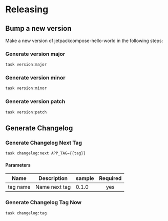 <!-- Space: Projects -->
<!-- Parent: JetPackComposeHelloWorld -->
<!-- Title: Releasing JetPackComposeHelloWorld -->
<!-- Label: JetPackComposeHelloWorld -->
<!-- Label: Project -->
<!-- Label: Releasing -->
<!-- Include: disclaimer.md -->
<!-- Include: ac:toc -->

# Releasing

## Bump a new version

Make a new version of jetpackcompose-hello-world in the following steps:

### Generate version major

```bash
task version:major
```

### Generate version minor

```bash
task version:minor
```

### Generate version patch

```bash
task version:patch
```

## Generate Changelog

### Generate Changelog Next Tag

```bash
task changelog:next APP_TAG={{tag}}
```

#### Parameters

| Name     | Description   | sample | Required |
| -------- | ------------- | ------ | :------: |
| tag name | Name next tag | 0.1.0  |   yes    |

### Generate Changelog Tag Now

```bash
task changelog:tag
```
